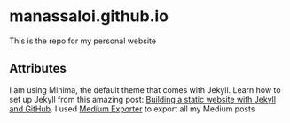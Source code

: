# manassaloi.github.io

This is the repo for my personal website

## Attributes

I am using Minima, the default theme that comes with Jekyll.
Learn how to set up Jekyll from this amazing post: 
[Building a static website with Jekyll and GitHub](https://programminghistorian.org/en/lessons/building-static-sites-with-jekyll-github-pages).
I used [Medium Exporter](https://www.npmjs.com/package/mediumtoolkit) to export all my Medium posts 
